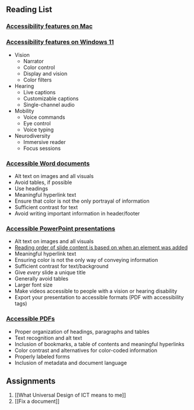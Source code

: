 ## Reading List
### [Accessibility features on Mac](https://support.apple.com/guide/mac-help/get-started-with-accessibility-features-mh35884/mac)
### [Accessibility features on Windows 11](https://www.microsoft.com/en-us/windows/accessibility-features?msockid=3a3eefc2cbb76bdd00a4fb18cfb7651a#vision)
- Vision
	- Narrator
	- Color control
	- Display and vision
	- Color filters
- Hearing
	- Live captions
	- Customizable captions
	- Single-channel audio
- Mobility
	- Voice commands
	- Eye control
	- Voice typing
- Neurodiversity
	- Immersive reader
	- Focus sessions

### [Accessible Word documents](https://support.microsoft.com/en-us/office/make-your-word-documents-accessible-to-people-with-disabilities-d9bf3683-87ac-47ea-b91a-78dcacb3c66d)
- Alt text on images and all visuals
- Avoid tables, if possible
- Use headings
- Meaningful hyperlink text
- Ensure that color is not the only portrayal of information
- Sufficient contrast for text
- Avoid writing important information in header/footer

### [Accessible PowerPoint presentations](https://support.microsoft.com/en-us/office/make-your-powerpoint-presentations-accessible-to-people-with-disabilities-6f7772b2-2f33-4bd2-8ca7-dae3b2b3ef25#PickTab=Windows)
- Alt text on images and all visuals
- [Reading order of slide content is based on when an element was added](https://support.microsoft.com/en-us/office/make-your-powerpoint-presentations-accessible-to-people-with-disabilities-6f7772b2-2f33-4bd2-8ca7-dae3b2b3ef25#bkmk_readingorderwin)
- Meaningful hyperlink text
- Ensuring color is not the only way of conveying information
- Sufficient contrast for text/background
- Give *every* slide a unique title
- Generally avoid tables
- Larger font size
- Make videos accessible to people with a vision or hearing disability
- Export your presentation to accessible formats (PDF with accessibility tags)

### [Accessible PDFs](https://www.adobe.com/acrobat/hub/what-is-an-accessible-pdf.html?msockid=3a3eefc2cbb76bdd00a4fb18cfb7651a)
- Proper organization of headings, paragraphs and tables
- Text recognition and alt text
- Inclusion of bookmarks, a table of contents and meaningful hyperlinks
- Color contrast and alternatives for color-coded information
- Properly labeled forms
- Inclusion of metadata and document language 

## Assignments
1. [[What Universal Design of ICT means to me]]
2. [[Fix a document]]
